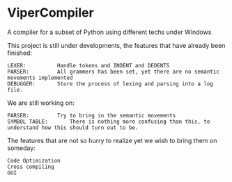 # ViperCompiler
A compiler for a subset of Python using different techs under Windows

This project is still under developments, the features that have already been finished:

	LEXER:			Handle tokens and INDENT and DEDENTS
	PARSER:			All grammers has been set, yet there are no semantic movements implemented
	DEBUGGER:		Store the process of lexing and parsing into a log file.
We are still working on:

	PARSER:			Try to bring in the semantic movements
	SYMBOL TABLE:		There is nothing more confusing than this, to understand how this should turn out to be.
The features that are not so hurry to realize yet we wish to bring them on someday:

	Code Optimization
	Cross compiling
	GUI
	
